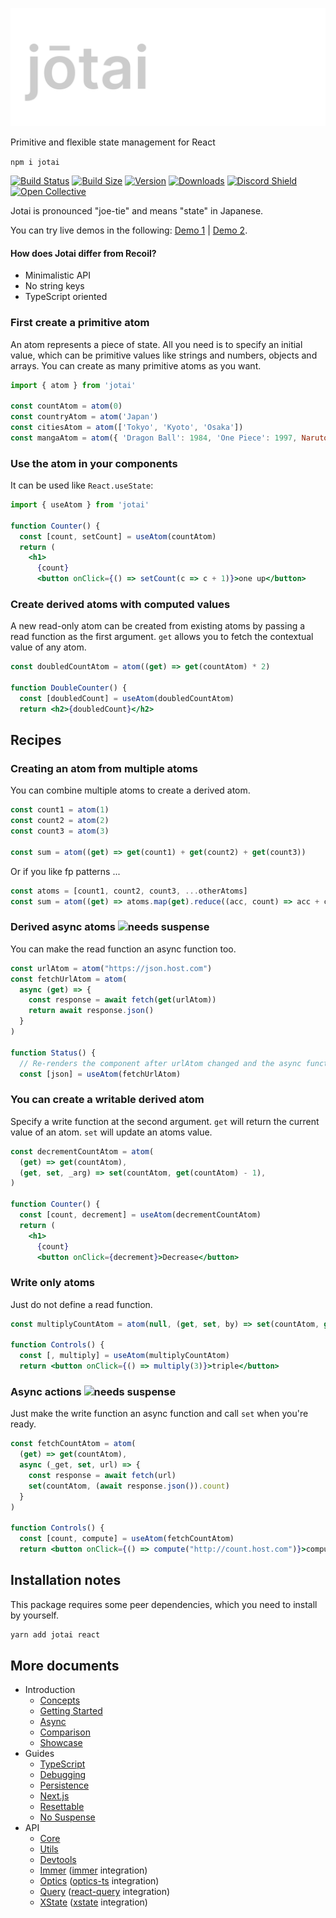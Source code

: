 <p align="center">
  <img src="img/title.svg" alt="jotai" />
</p>

Primitive and flexible state management for React

`npm i jotai`

[![Build Status](https://img.shields.io/github/workflow/status/pmndrs/jotai/Lint?style=flat&colorA=000000&colorB=000000)](https://github.com/pmndrs/jotai/actions?query=workflow%3ALint)
[![Build Size](https://img.shields.io/bundlephobia/min/jotai?label=bundle%20size&style=flat&colorA=000000&colorB=000000)](https://bundlephobia.com/result?p=jotai)
[![Version](https://img.shields.io/npm/v/jotai?style=flat&colorA=000000&colorB=000000)](https://www.npmjs.com/package/jotai)
[![Downloads](https://img.shields.io/npm/dt/jotai.svg?style=flat&colorA=000000&colorB=000000)](https://www.npmjs.com/package/jotai)
[![Discord Shield](https://img.shields.io/discord/740090768164651008?style=flat&colorA=000000&colorB=000000&label=discord&logo=discord&logoColor=ffffff)](https://discord.gg/poimandres)
[![Open Collective](https://img.shields.io/opencollective/all/jotai?style=flat&colorA=000000&colorB=000000)](https://opencollective.com/jotai)

Jotai is pronounced "joe-tie" and means "state" in Japanese.

You can try live demos in the following:
[Demo 1](https://codesandbox.io/s/jotai-demo-47wvh) |
[Demo 2](https://codesandbox.io/s/jotai-demo-forked-x2g5d).

#### How does Jotai differ from Recoil?

- Minimalistic API
- No string keys
- TypeScript oriented

### First create a primitive atom

An atom represents a piece of state. All you need is to specify an initial
value, which can be primitive values like strings and numbers, objects and
arrays. You can create as many primitive atoms as you want.

```jsx
import { atom } from 'jotai'

const countAtom = atom(0)
const countryAtom = atom('Japan')
const citiesAtom = atom(['Tokyo', 'Kyoto', 'Osaka'])
const mangaAtom = atom({ 'Dragon Ball': 1984, 'One Piece': 1997, Naruto: 1999 })
```

### Use the atom in your components

It can be used like `React.useState`:

```jsx
import { useAtom } from 'jotai'

function Counter() {
  const [count, setCount] = useAtom(countAtom)
  return (
    <h1>
      {count}
      <button onClick={() => setCount(c => c + 1)}>one up</button>
```

### Create derived atoms with computed values

A new read-only atom can be created from existing atoms by passing a read
function as the first argument. `get` allows you to fetch the contextual value
of any atom.

```jsx
const doubledCountAtom = atom((get) => get(countAtom) * 2)

function DoubleCounter() {
  const [doubledCount] = useAtom(doubledCountAtom)
  return <h2>{doubledCount}</h2>
```

## Recipes

### Creating an atom from multiple atoms

You can combine multiple atoms to create a derived atom.

```jsx
const count1 = atom(1)
const count2 = atom(2)
const count3 = atom(3)

const sum = atom((get) => get(count1) + get(count2) + get(count3))
```

Or if you like fp patterns ...

```jsx
const atoms = [count1, count2, count3, ...otherAtoms]
const sum = atom((get) => atoms.map(get).reduce((acc, count) => acc + count))
```

### Derived async atoms <img src="https://img.shields.io/badge/-needs_suspense-black" alt="needs suspense" />

You can make the read function an async function too.

```jsx
const urlAtom = atom("https://json.host.com")
const fetchUrlAtom = atom(
  async (get) => {
    const response = await fetch(get(urlAtom))
    return await response.json()
  }
)

function Status() {
  // Re-renders the component after urlAtom changed and the async function above concludes
  const [json] = useAtom(fetchUrlAtom)
```

### You can create a writable derived atom

Specify a write function at the second argument. `get` will return the current
value of an atom. `set` will update an atoms value.

```jsx
const decrementCountAtom = atom(
  (get) => get(countAtom),
  (get, set, _arg) => set(countAtom, get(countAtom) - 1),
)

function Counter() {
  const [count, decrement] = useAtom(decrementCountAtom)
  return (
    <h1>
      {count}
      <button onClick={decrement}>Decrease</button>
```

### Write only atoms

Just do not define a read function.

```jsx
const multiplyCountAtom = atom(null, (get, set, by) => set(countAtom, get(countAtom) * by))

function Controls() {
  const [, multiply] = useAtom(multiplyCountAtom)
  return <button onClick={() => multiply(3)}>triple</button>
```

### Async actions <img src="https://img.shields.io/badge/-needs_suspense-black" alt="needs suspense" />

Just make the write function an async function and call `set` when you're ready.

```jsx
const fetchCountAtom = atom(
  (get) => get(countAtom),
  async (_get, set, url) => {
    const response = await fetch(url)
    set(countAtom, (await response.json()).count)
  }
)

function Controls() {
  const [count, compute] = useAtom(fetchCountAtom)
  return <button onClick={() => compute("http://count.host.com")}>compute</button>
```

## Installation notes

This package requires some peer dependencies, which you need to install by
yourself.

```bash
yarn add jotai react
```

## More documents

- Introduction
  - [Concepts](./docs/introduction/concepts.md)
  - [Getting Started](./docs/introduction/getting-started.md)
  - [Async](./docs/introduction/async.md)
  - [Comparison](./docs/introduction/comparison.md)
  - [Showcase](./docs/introduction/showcase.md)
- Guides
  - [TypeScript](./docs/guides/typescript.md)
  - [Debugging](./docs/guides/debugging.md)
  - [Persistence](./docs/guides/persistence.md)
  - [Next.js](./docs/guides/nextjs.md)
  - [Resettable](./docs/guides/resettable.md)
  - [No Suspense](./docs/guides/no-suspense.md)
- API
  - [Core](./docs/api/core.md)
  - [Utils](./docs/api/utils.md)
  - [Devtools](./docs/api/devtools.md)
  - [Immer](./docs/api/immer.md) ([immer](https://github.com/immerjs/immer) integration)
  - [Optics](./docs/api/optics.md) ([optics-ts](https://github.com/akheron/optics-ts) integration)
  - [Query](./docs/api/query.md) ([react-query](https://github.com/tannerlinsley/react-query) integration)
  - [XState](./docs/api/xstate.md) ([xstate](https://github.com/davidkpiano/xstate) integration)
